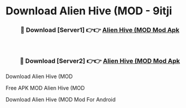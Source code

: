 # Download Alien Hive (MOD - 9itji



<div align="center">
<h3>🔴 Download [Server1] 👉👉 <a href="https://momento.my/?title=Alien_Hive_(MOD">Alien Hive (MOD Mod Apk</a></h3><br>

<h3>🔴 Download [Server2] 👉👉 <a href="https://momento.my/?title=Alien_Hive_(MOD">Alien Hive (MOD Mod Apk</a></h3>
</div>



Download Alien Hive (MOD 

Free APK MOD Alien Hive (MOD 

Download Alien Hive (MOD Mod For Android
